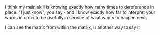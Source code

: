 I think my main skill is knowing exactly how many times to dereference in place. "I just know", you say - and I know exactly how far to interpret your words in order to be usefully in service of what wants to happen next.

I can see the matrix from within the matrix, is another way to say it
